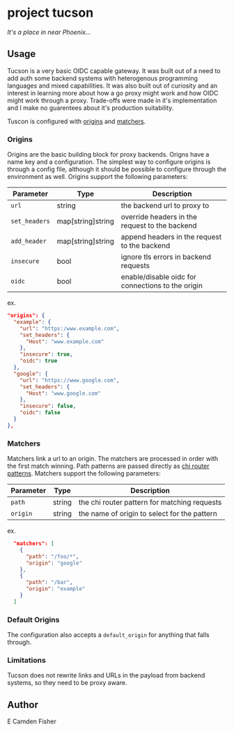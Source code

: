# project tucson

*It's a place in near Phoenix...*

## Usage

Tucson is a very basic OIDC capable gateway.  It was built out of a need to add auth some backend systems
with heterogenous programming languages and mixed capabilities.  It was also built out of curiosity and an interest
in learning more about how a go proxy might work and how OIDC might work through a proxy.  Trade-offs were made in
it's implementation and I make no guarentees about it's production suitability.

Tuscon is configured with [origins](###-origins) and [matchers](###-matchers).  

### Origins

Origins are the basic building block for proxy backends.  Origns have a name key and a configuration.  The simplest way to
configure origins is through a config file, although it should be possible to configure through the environment as
well.  Origins support the following parameters:

| Parameter     | Type  | Description |
| ------------- | ----- | ------------|
| `url`         | string            | the backend url to proxy to |
| `set_headers` | map[string]string | override headers in the request to the backend |
| `add_header`  | map[string]string | append headers in the request to the backend |
| `insecure`    | bool              | ignore tls errors in backend requests |
| `oidc`        | bool              | enable/disable oidc for connections to the origin |

ex.

```json
"origins": {
  "example": {
    "url": "https:/www.example.com",
    "set_headers": {
      "Host": "www.example.com"
    },
    "insecure": true,
    "oidc": true
  },
  "google": {
    "url": "https://www.google.com",
    "set_headers": {
      "Host": "www.google.com"
    },
    "insecure": false,
    "oidc": false
  }
},
```

### Matchers

Matchers link a url to an origin.  The matchers are processed in order with the first match winning.  Path patterns are passed
directly as [chi router patterns]().  Matchers support the following parameters:

| Parameter | Type   | Description |
| --------- | ------ | ------------|
| `path`    | string | the chi router pattern for matching requests |
| `origin`  | string | the name of origin to select for the pattern |

ex.

```json
  "matchers": [
    {
      "path": "/foo/*",
      "origin": "google"
    },
    {
      "path": "/bar",
      "origin": "example"
    }
  ]
```

### Default Origins

The configuration also accepts a `default_origin` for anything that falls through.

### Limitations

Tucson does not rewrite links and URLs in the payload from backend systems, so they need to be proxy aware.

## Author

E Camden Fisher
